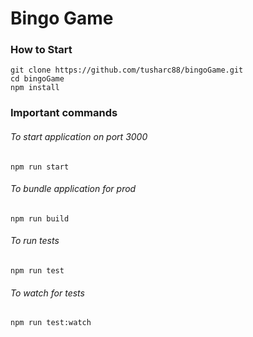 # Bingo Game

### How to Start

```
git clone https://github.com/tusharc88/bingoGame.git
cd bingoGame
npm install
```

### Important commands

###### To start application on port 3000

```
npm run start
```

###### To bundle application for prod

```
npm run build
```

###### To run tests

```
npm run test
```

###### To watch for tests

```
npm run test:watch
```
